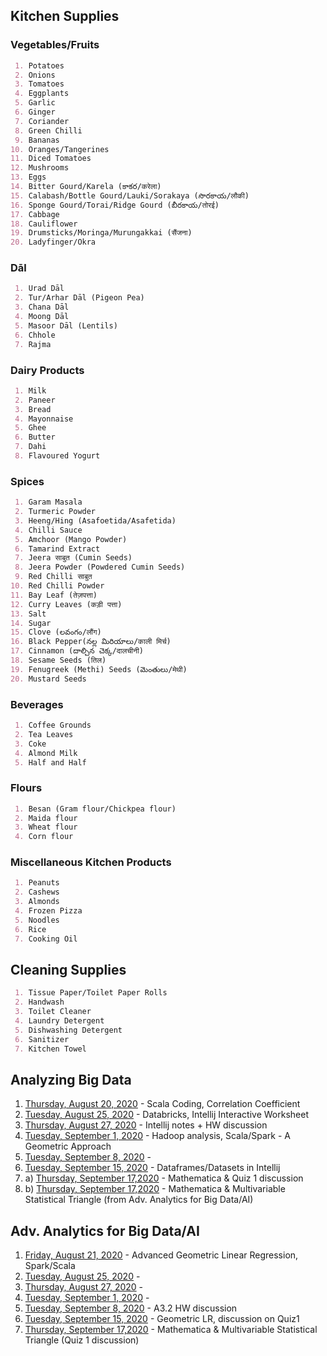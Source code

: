 ## Kitchen Supplies


 <!--- ### Markdown \n Markdown is a lightweight and easy-to-use syntax for styling your writing. It includes conventions for
 --->
### Vegetables/Fruits
```markdown
 1. Potatoes
 2. Onions
 3. Tomatoes
 4. Eggplants
 5. Garlic
 6. Ginger
 7. Coriander
 8. Green Chilli
 9. Bananas
10. Oranges/Tangerines
11. Diced Tomatoes
12. Mushrooms
13. Eggs
14. Bitter Gourd/Karela (కాకర/करेला)
15. Calabash/Bottle Gourd/Lauki/Sorakaya (సొరకాయ/लौकी)
16. Sponge Gourd/Torai/Ridge Gourd (బీరకాయ/तोरई)
17. Cabbage
18. Cauliflower
19. Drumsticks/Moringa/Murungakkai (सैंजना)
20. Ladyfinger/Okra
```
### Dāl
```markdown
 1. Urad Dāl
 2. Tur/Arhar Dāl (Pigeon Pea)
 3. Chana Dāl
 4. Moong Dāl 
 5. Masoor Dāl (Lentils)
 6. Chhole
 7. Rajma
```
### Dairy Products
```markdown
 1. Milk
 2. Paneer
 3. Bread
 4. Mayonnaise
 5. Ghee
 6. Butter
 7. Dahi
 8. Flavoured Yogurt
```
### Spices
```markdown
 1. Garam Masala
 2. Turmeric Powder
 3. Heeng/Hing (Asafoetida/Asafetida)
 4. Chilli Sauce
 5. Amchoor (Mango Powder)
 6. Tamarind Extract
 7. Jeera साबुत (Cumin Seeds)
 8. Jeera Powder (Powdered Cumin Seeds)
 9. Red Chilli साबुत
10. Red Chilli Powder
11. Bay Leaf (तेज़पत्ता)
12. Curry Leaves (कड़ी पत्ता)
13. Salt
14. Sugar
15. Clove (లవంగం/लौंग)
16. Black Pepper(నల్ల మిరియాలు/काली मिर्च)
17. Cinnamon (దాల్చిన చెక్క/दालचीनी)
18. Sesame Seeds (तिल)
19. Fenugreek (Methi) Seeds (మెంతులు/मेथी)
20. Mustard Seeds
```
### Beverages
```markdown
 1. Coffee Grounds
 2. Tea Leaves
 3. Coke
 4. Almond Milk
 5. Half and Half
```
### Flours
```markdown
 1. Besan (Gram flour/Chickpea flour)
 2. Maida flour
 3. Wheat flour
 4. Corn flour
```
### Miscellaneous Kitchen Products
```markdown
 1. Peanuts
 2. Cashews
 3. Almonds
 4. Frozen Pizza
 5. Noodles
 6. Rice
 7. Cooking Oil
```
## Cleaning Supplies
```markdown
 1. Tissue Paper/Toilet Paper Rolls
 2. Handwash
 3. Toilet Cleaner
 4. Laundry Detergent
 5. Dishwashing Detergent
 6. Sanitizer
 7. Kitchen Towel
```
## Analyzing Big Data
1.    [Thursday, August 20, 2020](https://asuonline.wistia.com/medias/97qy2bgj6n/) - Scala Coding, Correlation Coefficient
2.    [Tuesday, August 25, 2020](https://asuonline.wistia.com/medias/5rp0vw47n1) - Databricks, Intellij Interactive Worksheet
3.    [Thursday, August 27, 2020](https://asuonline.wistia.com/medias/qxpjdakg84) - Intellij notes + HW discussion
4.    [Tuesday, September 1, 2020](https://asuonline.wistia.com/medias/lkh16sak72) - Hadoop analysis, Scala/Spark - A Geometric Approach
5.    [Tuesday, September 8, 2020](https://asuonline.wistia.com/medias/ocvzndwo0f) - 
6.    [Tuesday, September 15, 2020](https://asuonline.wistia.com/medias/9jdbwt9fx1) - Dataframes/Datasets in Intellij
7. a) [Thursday, September 17,2020]() - Mathematica & Quiz 1 discussion
7. b) [Thursday, September 17,2020](https://asuonline.wistia.com/medias/8sa5xo9kin) - Mathematica & Multivariable Statistical Triangle (from Adv. Analytics for Big Data/AI)

## Adv. Analytics for Big Data/AI
1. [Friday, August 21, 2020](https://asuonline.wistia.com/medias/m59vicjcwi) - Advanced Geometric Linear Regression, Spark/Scala
2. [Tuesday, August 25, 2020](https://asuonline.wistia.com/medias/4dk75d06ng) - 
3. [Thursday, August 27, 2020](https://asuonline.wistia.com/medias/tznfb5yl09) - 
4. [Tuesday, September 1, 2020](https://asuonline.wistia.com/medias/lkh16sak72) - 
5. [Tuesday, September 8, 2020](https://asuonline.wistia.com/medias/v871gbt9sl) - A3.2 HW discussion
6. [Tuesday, September 15, 2020](https://asuonline.wistia.com/medias/242bjinick) - Geometric LR, discussion on Quiz1
7. [Thursday, September 17,2020](https://asuonline.wistia.com/medias/8sa5xo9kin) - Mathematica & Multivariable Statistical Triangle (Quiz 1 discussion)
